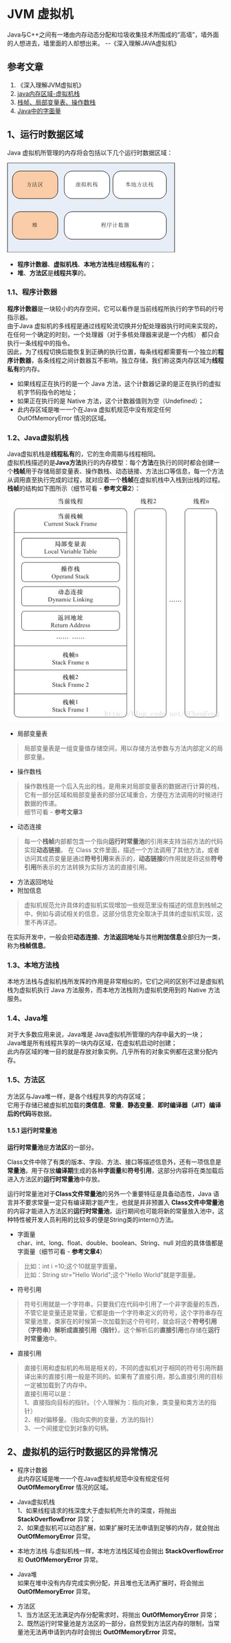 # JVM 虚拟机

Java与C++之间有一堵由内存动态分配和垃圾收集技术所围成的“高墙”，墙外面的人想进去，墙里面的人却想出来。  --《深入理解JAVA虚拟机》

## 参考文章
1. 《深入理解JVM虚拟机》
2. [java内存区域-虚拟机栈](https://blog.csdn.net/ychenfeng/article/details/77247807)
3. [栈帧、局部变量表、操作数栈](https://wangwengcn.iteye.com/blog/1622195)
4. [Java中的字面量](https://www.jianshu.com/p/465073cc94d8)


## 1、运行时数据区域
Java 虚拟机所管理的内存将会包括以下几个运行时数据区域：  

![Java 虚拟机运行时数据区](jvm_memory_model.png)  

* **程序计数器**、**虚拟机栈**、**本地方法栈**是**线程私有**的；
* **堆**、**方法区**是**线程共享**的。

### 1.1、程序计数器
**程序计数器**是一块较小的内存空间，它可以看作是当前线程所执行的字节码的行号指示器。    
由于Java 虚拟机的多线程是通过线程轮流切换并分配处理器执行时间来实现的，在任何一个确定的时刻，一个处理器（对于多核处理器来说是一个内核）
都只会执行一条线程中的指令。  
因此，为了线程切换后能恢复到正确的执行位置，每条线程都需要有一个独立的**程序计数器**，各条线程之间计数器互不影响，独立存储，我们称这类内存区域为**线程私有**的内存。  
* 如果线程正在执行的是一个 Java 方法，这个计数器记录的是正在执行的虚拟机字节码指令的地址；  
* 如果正在执行的是 Native 方法，这个计数器值则为空（Undefined）；
* 此内存区域是唯一一个在Java 虚拟机规范中没有规定任何 OutOfMemoryError 情况的区域。

### 1.2、Java虚拟机栈
Java虚拟机栈是**线程私有**的，它的生命周期与线程相同。  
虚拟机栈描述的是**Java方法**执行的内存模型：每个**方法**在执行的同时都会创建一个**栈帧**用于存储局部变量表、操作数栈、动态链接、方法出口等信息，每一个方法从调用直至执行完成的过程，就对应着一个**栈帧**在虚拟机栈中入栈到出栈的过程。  
**栈帧**的结构如下图所示（细节可看 - **参考文章2**）：  
![Java 虚拟机栈栈帧结构图](jvm_stack_frame.jpeg)  
* 局部变量表  
> 局部变量表是一组变量值存储空间，用以存储方法参数与方法内部定义的局部变量。
* 操作数栈
> 操作数栈是一个后入先出的栈，是用来对局部变量表的数据进行计算的栈，它有一部分区域和局部变量表的部分区域重合，方便在方法调用的时候进行数据的传递。  
> 细节可看 - **参考文章3**  
* 动态连接
> 每一个**栈帧**内部都包含一个指向**运行时常量池**的引用来支持当前方法的代码实现**动态链接**。
> 在 Class 文件里面，描述一个方法调用了其他方法，或者访问其成员变量是通过**符号引用**来表示的，**动态链接**的作用就是将这些**符号引用**所表示的方法转换为实际方法的直接引用。
* 方法返回地址
* 附加信息
> 虚拟机规范允许具体的虚拟机实现增加一些规范里没有描述的信息到栈帧之中，例如与调试相关的信息，这部分信息完全取决于具体的虚拟机实现，这里不再详述。  

在实际开发中，一般会把**动态连接**、**方法返回地址**与其他**附加信息**全部归为一类，称为**栈帧信息**。

### 1.3、本地方法栈
本地方法栈与虚拟机栈所发挥的作用是非常相似的，它们之间的区别不过是虚拟机栈为虚拟机执行 Java 方法服务，而本地方法栈则为虚拟机使用到的 Native 方法服务。

### 1.4、Java堆
对于大多数应用来说，Java堆是 Java虚拟机所管理的内存中最大的一块；    
Java堆是所有线程共享的一块内存区域，在虚拟机启动时创建；  
此内存区域的唯一目的就是存放对象实例，几乎所有的对象实例都在这里分配内存。

### 1.5、方法区
方法区与Java堆一样，是各个线程共享的内存区域；  
它用于存储已被虚拟机加载的**类信息**、**常量**、**静态变量**、**即时编译器（JIT）编译后的代码**等数据。

#### 1.5.1 运行时常量池
**运行时常量池**是**方法区**的一部分。  
  
Class文件中除了有类的版本、字段、方法、接口等描述信息外，还有一项信息是**常量池**，用于存放**编译期**生成的各种**字面量**和**符号引用**，这部分内容将在类加载后进入方法区的**运行时常量池**中存放。  
  
运行时常量池对于**Class文件常量池**的另外一个重要特征是具备动态性，Java 语言并不要求常量一定只有编译期才能产生，也就是并非预置入 **Class文件中常量池**的内容才能进入方法区的**运行时常量池**，运行期间也可能将新的常量放入池中，这种特性被开发人员利用的比较多的便是String类的intern()方法。  

* 字面量  
char、int、long、float、double、boolean、String、null 对应的具体值都是字面量（细节可看 - **参考文章4**）    
> 比如：int i =10;这个10就是字面量。    
> 比如：String str="Hello World";这个"Hello World"就是字面量。  
* 符号引用
> 符号引用就是一个字符串，只要我们在代码中引用了一个非字面量的东西，不管它是变量还是常量，它都是由一个字符串定义的符号，这个字符串存在常量池里，类家在的时候第一次加载到这个符号时，就会将这个**符号引用（字符串）**解析成**直接引用（指针）**。这个解析后的**直接引用**也存储在**运行时常量池**中。
* 直接引用
> 直接引用和虚拟机的布局是相关的，不同的虚拟机对于相同的符号引用所翻译出来的直接引用一般是不同的。如果有了直接引用，那么直接引用的目标一定被加载到了内存中。  
> 直接引用可以是：   
> 1、直接指向目标的指针。（个人理解为：指向对象，类变量和类方法的指针）  
> 2、相对偏移量。（指向实例的变量，方法的指针）  
> 3、一个间接定位到对象的句柄。  

## 2、虚拟机的运行时数据区的异常情况

* 程序计数器  
此内存区域是唯一一个在Java虚拟机规范中没有规定任何 **OutOfMemoryError** 情况的区域。  

* Java虚拟机栈  
1、如果线程请求的栈深度大于虚拟机所允许的深度，将抛出 **StackOverflowError** 异常；  
2、如果虚拟机可以动态扩展，如果扩展时无法申请到足够的内存，就会抛出 **OutOfMemoryError** 异常。  

* 本地方法栈
与虚拟机栈一样，本地方法栈区域也会抛出  **StackOverflowError** 和 **OutOfMemoryError** 异常。

* Java堆  
如果在堆中没有内存完成实例分配，并且堆也无法再扩展时，将会抛出 **OutOfMemoryError** 异常。

* 方法区  
1、当方法区无法满足内存分配需求时，将抛出 **OutOfMemoryError** 异常；  
2、既然运行时常量池是方法区的一部分，自然受到方法区内存的限制，当常量池无法再申请到内存时会抛出 **OutOfMemoryError** 异常。

